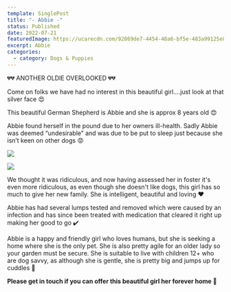 ```yaml
---
template: SinglePost
title: "- Abbie -"
status: Published
date: 2022-07-21
featuredImage: https://ucarecdn.com/92869de7-4454-48a6-bf5e-483a99125e8d/-/crop/1170x1358/0,0/-/preview/
excerpt: Abbie
categories:
  - category: Dogs & Puppies
---
```

💔💔 ANOTHER OLDIE OVERLOOKED 💔💔

Come on folks we have had no interest in this beautiful girl….just look at that silver face 😍

This beautiful German Shepherd is Abbie and she is approx 8 years old 😍

Abbie found herself in the pound due to her owners ill-health. Sadly Abbie was deemed “undesirable” and was due to be put to sleep just because she isn’t keen on other dogs 😡

![](https://ucarecdn.com/d69430a6-7313-4eea-8dc5-2cde2b77d066/)

![](https://ucarecdn.com/efc91573-107b-4d86-8748-7a6002994a1e/)

We thought it was ridiculous, and now having assessed her in foster it's even more ridiculous, as even though she doesn't like dogs, this girl has so much to give her new family. She is intelligent, beautiful and loving ❤️

Abbie has had several lumps tested and removed which were caused by an infection and has since been treated with medication that cleared it right up making her good to go ✔️

Abbie is a happy and friendly girl who loves humans, but she is seeking a home where she is the only pet. She is also pretty agile for an older lady so your garden must be secure. She is suitable to live with children 12+ who are dog savvy, as although she is gentle, she is pretty big and jumps up for cuddles 🤗

**Please get in touch if you can offer this beautiful girl her forever home 🏡**